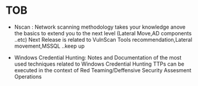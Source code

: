 # TOB
- Nscan :
Network scanning methodology takes your knowledge anove the basics to extend you to the next level (Lateral Move,AD components 
..etc)
Next Release is related to VulnScan Tools recommendation,Lateral movement,MSSQL ..keep up

- Windows Credential Hunting:
Notes and Documentation  of the most used techniques related to Windows Credential Hunting TTPs can be executed in the context of 
Red Teaming/Deffensive Security Assesment Operations   
